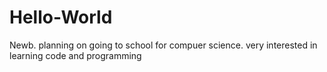 # Hello-World
Newb. planning on going to school for compuer science. very interested in learning code and programming 
